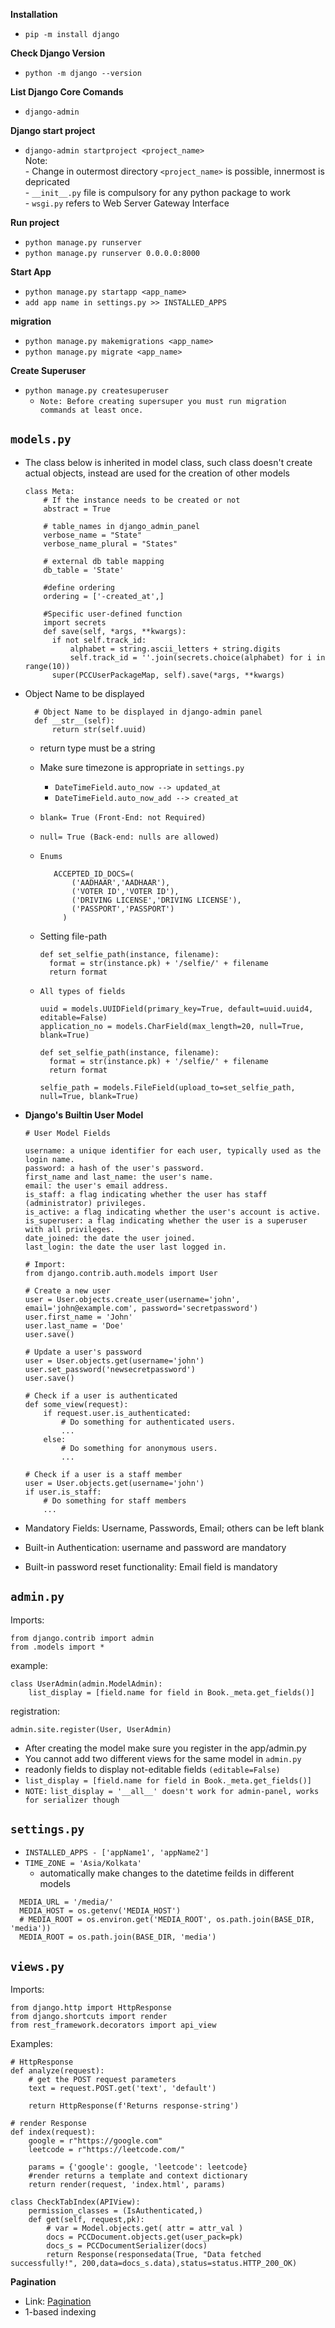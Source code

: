 **Installation**
- ```pip -m install django```
  
**Check Django Version**
- ```python -m django --version```

**List Django Core Comands**
- ```django-admin```

**Django start project**
- ```django-admin startproject <project_name>```
<br>Note:  <br>- Change in outermost directory ```<project_name>``` is possible, innermost is depricated<br>- ```__init__.py``` file is compulsory for any python package to work<br>- ```wsgi.py``` refers to Web Server Gateway Interface

**Run project**
- ```python manage.py runserver```
- ```python manage.py runserver 0.0.0.0:8000```

**Start App**
- `python manage.py startapp <app_name>`
- `add app name in settings.py >> INSTALLED_APPS`

**migration**
- `python manage.py makemigrations <app_name>`
- `python manage.py migrate <app_name>`
  
**Create Superuser**
- `python manage.py createsuperuser`
  - `Note: Before creating supersuper you must run migration commands at least once.`


## `models.py`
- The class below is inherited in model class, such class doesn't create actual objects, instead are used for the creation of other models
    ```
    class Meta:
        # If the instance needs to be created or not
        abstract = True 

        # table_names in django_admin_panel
        verbose_name = "State"
        verbose_name_plural = "States"

        # external db table mapping
        db_table = 'State'

        #define ordering
        ordering = ['-created_at',]

        #Specific user-defined function
        import secrets
        def save(self, *args, **kwargs):
          if not self.track_id:
              alphabet = string.ascii_letters + string.digits
              self.track_id = ''.join(secrets.choice(alphabet) for i in range(10))
          super(PCCUserPackageMap, self).save(*args, **kwargs)
    ```
- Object Name to be displayed
  ```
    # Object Name to be displayed in django-admin panel
    def __str__(self):
        return str(self.uuid)
  ```
  - return type must be a string
  - Make sure timezone is appropriate in `settings.py`
    - `DateTimeField.auto_now --> updated_at`
    - `DateTimeField.auto_now_add --> created_at`

  - `blank= True (Front-End: not Required)`
  -  `null= True (Back-end: nulls are allowed)`
  -  `Enums`
     ```
        ACCEPTED_ID_DOCS=(
            ('AADHAAR','AADHAAR'),
            ('VOTER ID','VOTER ID'),
            ('DRIVING LICENSE','DRIVING LICENSE'),
            ('PASSPORT','PASSPORT')
          )
     ```
  - Setting file-path
    ```
    def set_selfie_path(instance, filename):
      format = str(instance.pk) + '/selfie/' + filename
      return format
    ``` 
    
  - `All types of fields`
    ```
    uuid = models.UUIDField(primary_key=True, default=uuid.uuid4, editable=False)
    application_no = models.CharField(max_length=20, null=True, blank=True)

    def set_selfie_path(instance, filename):
      format = str(instance.pk) + '/selfie/' + filename
      return format

    selfie_path = models.FileField(upload_to=set_selfie_path, null=True, blank=True)

    ```

- **Django's Builtin User Model**
  ```
  # User Model Fields

  username: a unique identifier for each user, typically used as the login name.
  password: a hash of the user's password.
  first_name and last_name: the user's name.
  email: the user's email address.
  is_staff: a flag indicating whether the user has staff (administrator) privileges.
  is_active: a flag indicating whether the user's account is active.
  is_superuser: a flag indicating whether the user is a superuser with all privileges.
  date_joined: the date the user joined.
  last_login: the date the user last logged in.
  ```
  
  ```
  # Import:
  from django.contrib.auth.models import User
  ```

  ```
  # Create a new user
  user = User.objects.create_user(username='john', email='john@example.com', password='secretpassword')
  user.first_name = 'John'
  user.last_name = 'Doe'
  user.save()
  ```
  ```
  # Update a user's password
  user = User.objects.get(username='john')
  user.set_password('newsecretpassword')
  user.save()
  ```

  ```
  # Check if a user is authenticated
  def some_view(request):
      if request.user.is_authenticated:
          # Do something for authenticated users.
          ...
      else:
          # Do something for anonymous users.
          ...
  ```
  ```
  # Check if a user is a staff member
  user = User.objects.get(username='john')
  if user.is_staff:
      # Do something for staff members
      ...
  ```
- Mandatory Fields: Username, Passwords, Email; others can be left blank
- Built-in Authentication: username and password are mandatory
- Built-in password reset functionality: Email field is mandatory
## `admin.py`    
Imports:
```
from django.contrib import admin
from .models import *
```

example:
```
class UserAdmin(admin.ModelAdmin):
    list_display = [field.name for field in Book._meta.get_fields()]
```

registration:
```
admin.site.register(User, UserAdmin)
```

- After creating the model make sure you register in the app/admin.py
- You cannot add two different views for the same model in `admin.py`
- readonly fields to display not-editable fields `(editable=False)`
- `list_display = [field.name for field in Book._meta.get_fields()]`
- `NOTE:` `list_display = '__all__' doesn't work for admin-panel, works for serializer though` 

## `settings.py`
- `INSTALLED_APPS - ['appName1', 'appName2']`
- `TIME_ZONE = 'Asia/Kolkata'`
  - automatically make changes to the datetime feilds in different models

```
  MEDIA_URL = '/media/'
  MEDIA_HOST = os.getenv('MEDIA_HOST')
  # MEDIA_ROOT = os.environ.get('MEDIA_ROOT', os.path.join(BASE_DIR, 'media'))
  MEDIA_ROOT = os.path.join(BASE_DIR, 'media')

```

## `views.py`
Imports:
```
from django.http import HttpResponse
from django.shortcuts import render
from rest_framework.decorators import api_view
```

Examples:
```
# HttpResponse
def analyze(request):
    # get the POST request parameters
    text = request.POST.get('text', 'default')

    return HttpResponse(f'Returns response-string')
```

```
# render Response
def index(request):
    google = r"https://google.com"
    leetcode = r"https://leetcode.com/"
   
    params = {'google': google, 'leetcode': leetcode}
    #render returns a template and context dictionary
    return render(request, 'index.html', params)
```

```
class CheckTabIndex(APIView):
    permission_classes = (IsAuthenticated,)
    def get(self, request,pk):   
        # var = Model.objects.get( attr = attr_val )
        docs = PCCDocument.objects.get(user_pack=pk)
        docs_s = PCCDocumentSerializer(docs)
        return Response(responsedata(True, "Data fetched successfully!", 200,data=docs_s.data),status=status.HTTP_200_OK)
```

**Pagination**
- Link: [Pagination](https://www.geeksforgeeks.org/how-to-add-pagination-in-django-project/)
- 1-based indexing 